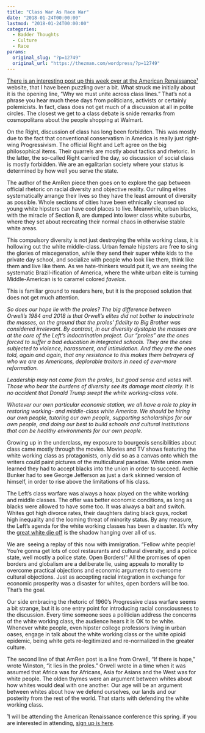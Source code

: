 ```yaml
---
title: "Class War As Race War"
date: "2018-01-24T00:00:00"
lastmod: "2018-01-24T00:00:00"
categories:
  - Badder Thoughts
  - Culture
  - Race
params:
  original_slug: "?p=12749"
  original_url: "https://thezman.com/wordpress/?p=12749"
---
```


<a
href="https://www.amren.com/features/2018/01/nowhere-to-run-working-class-trump/"
rel="noopener" target="_blank">There is an interesting post up this week
over at the American Renaissance¹</a> website, that I have been puzzling
over a bit. What struck me initially about it is the opening line, “Why
we must unite across class lines.” That’s not a phrase you hear much
these days from politicians, activists or certainly polemicists. In
fact, class does not get much of a discussion at all in polite circles.
The closest we get to a class debate is snide remarks from cosmopolitans
about the people shopping at Walmart.

On the Right, discussion of class has long been forbidden. This was
mostly due to the fact that conventional conservatism in America is
really just right-wing Progressivism. The official Right and Left agree
on the big philosophical items. Their quarrels are mostly about tactics
and rhetoric. In the latter, the so-called Right carried the day, so
discussion of social class is mostly forbidden. We are an egalitarian
society where your status is determined by how well you serve the state.

The author of the AmRen piece then goes on to explore the gap between
official rhetoric on racial diversity and objective reality. Our ruling
elites systematically arrange their lives so they have the least amount
of diversity as possible. Whole sections of cities have been ethnically
cleansed so young white hipsters can have cool places to live.
Meanwhile, urban blacks, with the miracle of Section 8, are dumped into
lower class white suburbs, where they set about recreating their normal
chaos in otherwise stable white areas.

This compulsory diversity is not just destroying the white working
class, it is hollowing out the white middle-class. Urban female hipsters
are free to sing the glories of miscegenation, while they send their
super white kids to the private day school, and socialize with people
who look like them, think like them and live like them. As we
hate-thinkers would put it, we are seeing the systematic
Brazil-ification of America, where the white urban elite is turning
Middle-American is to caramel colored *favelas*.

This is familiar ground to readers here, but it is the proposed solution
that does not get much attention.

*So does our hope lie with the proles? The big difference between
Orwell’s 1984 and 2018 is that Orwell’s elites did not bother to
indoctrinate the masses, on the ground that the proles’ fidelity to Big
Brother was considered irrelevant. By contrast, in our diversity
dystopia the masses are at the core of the Left’s indoctrination
project. Our “proles” are the ones forced to suffer a bad education in
integrated schools. They are the ones subjected to violence, harassment,
and intimidation. And they are the ones told, again and again, that any
resistance to this makes them betrayers of who we are as Americans,
deplorable traitors in need of ever-more reformation.*

*Leadership may not come from the proles, but good sense and votes will.
Those who bear the burdens of diversity see its damage most clearly. It
is no accident that Donald Trump swept the white working-class vote.*

*Whatever our own particular economic station, we all have a role to
play in restoring working- and middle-class white America. We should be
hiring our own people, tutoring our own people, supporting scholarships
for our own people, and doing our best to build schools and cultural
institutions that can be healthy environments for our own people.*

Growing up in the underclass, my exposure to bourgeois sensibilities
about class came mostly through the movies. Movies and TV shows
featuring the white working class as protagonists, only did so as a
canvas onto which the writers could paint pictures of the multicultural
paradise. White union men learned they had to accept blacks into the
union in order to succeed. Archie Bunker had to see George Jefferson as
just a dark skinned version of himself, in order to rise above the
limitations of his class.

The Left’s class warfare was always a hoax played on the white working
and middle classes. The offer was better economic conditions, as long as
blacks were allowed to have some too. It was always a bait and switch.
Whites got high divorce rates, their daughters dating black guys, rocket
high inequality and the looming threat of minority status. By any
measure, the Left’s agenda for the white working classes has been a
disaster. It’s why the
<a href="http://www.unz.com/isteve/the-white-death/" rel="noopener"
target="_blank">great white die off</a> is the shadow hanging over all
of us.

We are  seeing a replay of this now with immigration. “Fellow white
people! You’re gonna get lots of cool restaurants and cultural
diversity, and a police state, well mostly a police state. Open
Borders!” All the promises of open borders and globalism are a
deliberate lie, using appeals to morality to overcome practical
objections and economic arguments to overcome cultural objections. Just
as accepting racial integration in exchange for economic prosperity was
a disaster for whites, open borders will be too. That’s the goal.

Our side embracing the rhetoric of 1960’s Progressive class warfare
seems a bit strange, but it is one entry point for introducing racial
consciousness to the discussion. Every time someone sees a politician
address the concerns of the white working class, the audience hears it
is OK to be white. Whenever white people, even hipster college
professors living in urban oases, engage in talk about the white working
class or the white opioid epidemic, being white gets re-legitimized and
re-normalized in the greater culture.

The second line of that AmRen post is a line from Orwell, “If there is
hope,” wrote Winston, “it lies in the proles.” Orwell wrote in a time
when it was assumed that Africa was for Africans, Asia for Asians and
the West was for white people. The olden thymes were an argument between
whites about how whites would deal with one another. Our age will be an
argument between whites about how we defend ourselves, our lands and our
posterity from the rest of the world. That starts with defending the
white working class.

¹I will be attending the American Renaissance conference this spring. if
you are interested in attending,
<a href="https://www.amren.com/2018-american-renaissance-conference/"
rel="noopener" target="_blank">sign up is here</a>.
